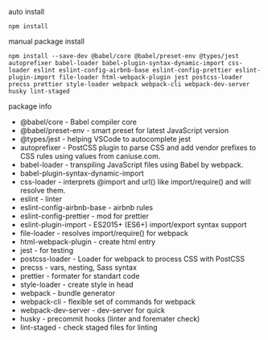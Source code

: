 
auto install 
```
npm install
```

manual package install
``` 
npm install --save-dev @babel/core @babel/preset-env @types/jest autoprefixer babel-loader babel-plugin-syntax-dynamic-import css-loader eslint eslint-config-airbnb-base eslint-config-prettier eslint-plugin-import file-loader html-webpack-plugin jest postcss-loader precss prettier style-loader webpack webpack-cli webpack-dev-server husky lint-staged 
``` 

package info

* @babel/core - Babel compiler core
* @babel/preset-env - smart preset for latest JavaScript version 
* @types/jest - helping VSCode to autocomplete jest 
* autoprefixer - PostCSS plugin to parse CSS and add vendor prefixes to CSS rules using values from caniuse.com.
* babel-loader - transpiling JavaScript files using Babel by webpack.
* babel-plugin-syntax-dynamic-import 
* css-loader -  interprets @import and url() like import/require() and will resolve them.
* eslint - linter 
* eslint-config-airbnb-base - airbnb rules 
* eslint-config-prettier - mod for prettier 
* eslint-plugin-import - ES2015+ (ES6+) import/export syntax support 
* file-loader - resolves import/require() for webpack
* html-webpack-plugin - create html entry
* jest - for testing 
* postcss-loader - Loader for webpack to process CSS with PostCSS
* precss - vars, nesting, Sass syntax
* prettier - formater for standart code 
* style-loader - create style in head
* webpack - bundle generator 
* webpack-cli - flexible set of commands for webpack 
* webpack-dev-server - dev-server for quick 
* husky - precommit hooks (linter and foremater check)
* lint-staged - check staged files for linting





